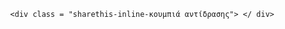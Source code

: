 <script type = 'text / javascript' src = '// platform-api.sharethis.com/js/sharethis.js#property=5a476c427820fd001360b4a3&product=inline-share-buttons' async = 'async'> </ script></script>   
              <div class = "sharethis-inline-κουμπιά αντίδρασης"> </ div>
